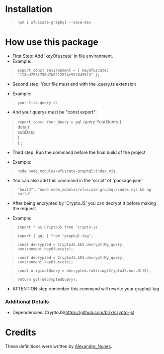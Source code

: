 # Installation
> `npm i ofuscate-graphql --save-dev`

# How use this package

* First Step: Add 'keyOfuscate' in file environment.
* Example:

> `export const environment = {
keyOfuscate: "118ed793f750d7b8212874e99f8495f3"
};
`


* Second step: Your file must end with the .query.ts extension

* Example:

> `your-file.query.ts`

* And your querys must be "const export":


> `export const Your_Query = gql`
query YourQuery {\
data {  \
subData\
}\
}
`;`

* Third step: Run the command before the final build of the project

* Example:

> `node node_modules/ofuscate-graphql/index.mjs`

* You can also add this command in the 'script' of 'package.json'

> `"build": "node node_modules/ofuscate-graphql/index.mjs && ng build"`

* After being encrypted by 'CryptoJS' you can decrypt it before making the request

* Example:

> `import * as CriptoJS from 'crypto-js`

> `import { gql } from "graphql-tag";`

> `const decrypted = CryptoJS.AES.decrypt(My_query, environment.keyOfuscate);`

> `const decrypted = CryptoJS.AES.decrypt(My_query, environment.keyOfuscate);`

> `const originalQuery = decrypted.toString(CryptoJS.enc.Utf8);`

> `return gql(decryptedQuery);`




* ATTENTION step remember this command will rewrite your graphql-tag



### Additional Details
 * Dependencies: CryptoJS(https://github.com/brix/crypto-js)

# Credits
These definitions were written by [Alexandre_Nunes](https://github.com/amnzera).

